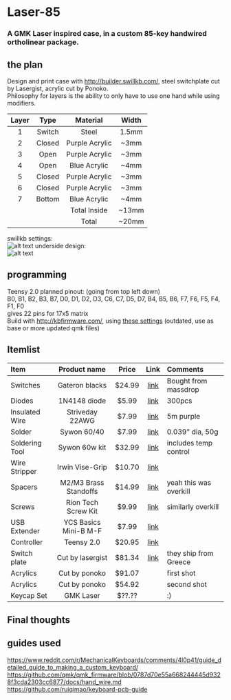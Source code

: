 # Laser-85
### A GMK Laser inspired case, in a custom 85-key handwired ortholinear package.

## the plan  

Design and print case with http://builder.swillkb.com/, steel switchplate cut by Lasergist, acrylic cut by Ponoko.    
Philosophy for layers is the ability to only have to use one hand while using modifiers.  

| Layer | Type   | Material       | Width |
|:-----:|:------:|:--------------:|:-----:|
|   1   | Switch | Steel          | 1.5mm |
|   2   | Closed | Purple Acrylic | ~3mm  |
|   3   | Open   | Purple Acrylic | ~3mm  |
|   4   | Open   | Blue Acrylic   | ~4mm  |
|   5   | Closed | Purple Acrylic | ~3mm  |
|   6   | Closed | Purple Acrylic | ~3mm  |
|   7   | Bottom | Blue Acrylic   | ~4mm  |
|       |        | Total Inside   | ~13mm |
|       |        | Total          | ~20mm |

swillkb settings:  
![alt text](http://i.imgur.com/jhe3P6L.jpg "SwillKB Settings")
underside design:  
![alt text](http://i.imgur.com/UIby4OW.jpg "LASER")

## programming  
Teensy 2.0 planned pinout: (going from top left down)  
B0, B1, B2, B3, B7, D0, D1, D2, D3, C6, C7, D5, D7, B4, B5, B6, F7, F6, F5, F4, F1, F0  
gives 22 pins for 17x5 matrix  
Build with http://kbfirmware.com/, using [these settings](../master/kbfirmware%20qmk/laser%20kbfirmware.json) (outdated, use as base or more updated qmk files)

Itemlist
------

| Item           | Product name          | Price   | Link                                                  | Comments               |
|:---------------|:---------------------:|:-------:|:-----------------------------------------------------:|:-----------------------|
| Switches       | Gateron blacks        | $24.99  | [link](https://www.massdrop.com/buy/gateron-switches) | Bought from massdrop   |
| Diodes         | 1N4148 diode          | $5.99   | [link](https://www.amazon.com/gp/product/B06XB1R2NK)  | 300pcs                 |
| Insulated Wire | Striveday 22AWG       | $7.99   | [link](https://www.amazon.com/gp/product/B01IBAIL60)  | 5m purple              |
| Solder         | Sywon 60/40           | $7.99   | [link](https://www.amazon.com/gp/product/B01LVTTL9E)  | 0.039" dia, 50g        |
| Soldering Tool | Sywon 60w kit         | $32.99  | [link](https://www.amazon.com/gp/product/B01N4571Q6)  | includes temp control  |
| Wire Stripper  | Irwin Vise-Grip       | $10.70  | [link](https://www.amazon.com/gp/product/B000JNNWQ2)  |                        |
| Spacers        | M2/M3 Brass Standoffs | $14.99  | [link](https://www.amazon.com/gp/product/B00MNG2T6W)  | yeah this was overkill |
| Screws         | Rion Tech Screw Kit   | $9.99   | [link](https://www.amazon.com/gp/product/B072NZY69F)  | similarly overkill     |
| USB Extender   | YCS Basics Mini-B M-F | $7.99   | [link](https://www.amazon.com/gp/product/B01CKMGD10)  |                        |
| Controller     | Teensy 2.0            | $20.95  | [link](https://www.amazon.com/gp/product/B00NC43256)  |                        |
| Switch plate   | Cut by lasergist      | $81.34  | [link](https://www.lasergist.com)                     | they ship from Greece  |
| Acrylics       | Cut by ponoko         | $91.07  |                                                       | first shot             |
| Acrylics       | Cut by ponoko         | $54.92  |                                                       | second shot            |
| Keycap Set     | GMK Laser             | $??.??  |                                                       | :)                     |

Final thoughts
------



## guides used  
https://www.reddit.com/r/MechanicalKeyboards/comments/4l0p41/guide_detailed_guide_to_making_a_custom_keyboard/  
https://github.com/qmk/qmk_firmware/blob/0787d70e55a668244445d9328f3cda2303cc6877/docs/hand_wire.md  
https://github.com/ruiqimao/keyboard-pcb-guide  
